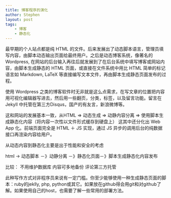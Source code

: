 ```yaml
---
title: 博客程序的演化
author: Stephen
layout: post
tags:
    - 博客
    - 静态化
---
```


最早期的个人站点都是纯 HTML 的文件。后来发展出了动态脚本语言，管理员填写内容，由脚本动态输出页面给最终用户。之后是动态博客系统，像著名的 Wordpress, 在网站的后台输入再往后就发展到了在后台系统中填写博客或网站内容，由脚本生成静态的 HTML 页面，或直接在文件系统中用比 HTML 简单的标记语言如 Markdown, LaTeX 等直接编写文本文件，再由脚本生成静态页面发布的过程。
<!--more-->

使用 Wordpress 之类的博客软件时无非就是这么点需求，在写文章的位置把内容用可视化编辑器写进去，然后用一些翻页，分类，标签，以及留言功能。留言在 Jekyll 中托管在第三方Disqus，国产的有友言，新浪微博等。

这和网站的发展基本一致，从HTML => 动态生成 => 动静内容分离 => 使用脚本生成静态化内容（将内容一次性以文件形式缓存到硬盘上）
这其中还分化出 Web App 化。前端页面完全是 HTML ＋ JS 实现，通过 JS 异步的调用后台的纯数据接口再渲染内容给用户。

从动态内容到静态化主要是出于性能和安全的考虑

html -> 动态脚本 －》动静分离 －》静态化页面－》脚本生成静态化内容发布

比较：
不用维护数据库
内容可多地备份
评论第三方托管


此种写作方式对非程序员来说有一定门槛。你至少能够使用一种生成静态页面的脚本：ruby的jeklly, php, python或其它。如果放在github得会用git和对github了解。如果使用自己的host，也需要了解一些常用的部署方法。

